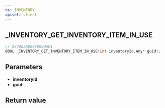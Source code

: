 ```yaml
---
ns: INVENTORY
apiset: client
---
```

## _INVENTORY_GET_INVENTORY_ITEM_IN_USE

```c
// 0x70E3A884ED000A01
BOOL _INVENTORY_GET_INVENTORY_ITEM_IN_USE(int inventoryId,Any* guid);
```


## Parameters
* **inventoryId**:
* **guid**:

## Return value

